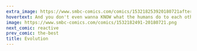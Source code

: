 ```yaml
---
extra_image: https://www.smbc-comics.com/comics/153218253920180721after.png
hovertext: And you don't even wanna KNOW what the humans do to each other.
image: https://www.smbc-comics.com/comics/1532182491-20180721.png
next_comic: reactive
prev_comic: the-best
title: Evolution
---
```


